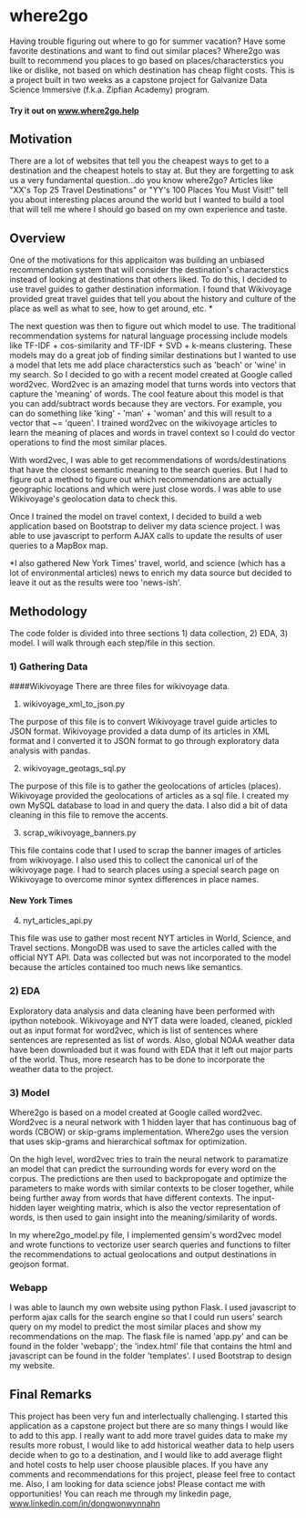 # where2go

Having trouble figuring out where to go for summer vacation? Have some favorite destinations and want to find out similar places? Where2go was built to recommend you places to go based on places/characterstics you like or dislike, not based on which destination has cheap flight costs. This is a project built in two weeks as a capstone project for Galvanize Data Science Immersive (f.k.a. Zipfian Academy) program.

#### Try it out on www.where2go.help

## Motivation
There are a lot of websites that tell you the cheapest ways to get to a destination and the cheapest hotels to stay at. But they are forgetting to ask us a very fundamental question...do you know where2go? Articles like "XX's Top 25 Travel Destinations" or "YY's 100 Places You Must Visit!" tell you about interesting places around the world but I wanted to build a tool that will tell me where I should go based on my own experience and taste.

## Overview
One of the motivations for this applicaiton was building an unbiased recommendation system that will consider the destination's characterstics instead of looking at destinations that others liked. To do this, I decided to use travel guides to gather destination information. I found that Wikivoyage provided great travel guides that tell you about the history and culture of the place as well as what to see, how to get around, etc. *

The next question was then to figure out which model to use. The traditional recommendation systems for natural language processing include models like TF-IDF + cos-similarity and TF-IDF + SVD + k-means clustering. These models may do a great job of finding similar destinations but I wanted to use a model that lets me add place characterstics such as 'beach' or 'wine' in my search. So I decided to go with a recent model created at Google called word2vec. Word2vec is an amazing model that turns words into vectors that capture the 'meaning' of words. The cool feature about this model is that you can add/subtract words because they are vectors. For example, you can do something like 'king' - 'man' + 'woman' and this will result to a vector that ~= 'queen'. I trained word2vec on the wikivoyage articles to learn the meaning of places and words in travel context so I could do vector operations to find the most similar places. 

With word2vec, I was able to get recommendations of words/destinations that have the closest semantic meaning to the search queries. But I had to figure out a method to figure out which recommendations are actually geographic locations and which were just close words. I was able to use Wikivoyage's geolocation data to check this.

Once I trained the model on travel context, I decided to build a web application based on Bootstrap to deliver my data science project. I was able to use javascript to perform AJAX calls to update the results of user queries to a MapBox map. 


*I also gathered New York Times' travel, world, and science (which has a lot of environmental articles) news to enrich my data source but decided to leave it out as the results were too 'news-ish'. 

## Methodology
The code folder is divided into three sections 1) data collection, 2) EDA, 3) model. I will walk through each step/file in this section. 

### 1) Gathering Data
####Wikivoyage
There are three files for wikivoyage data.

1) wikivoyage_xml_to_json.py

The purpose of this file is to convert Wikivoyage travel guide articles to JSON format. Wikivoyage provided a data dump of its articles in XML format and I converted it to JSON format to go through exploratory data analysis with pandas. 

2) wikivoyage_geotags_sql.py

The purpose of this file is to gather the geolocations of articles (places). Wikivoyage provided the geolocations of articles as a sql file. I created my own MySQL database to load in and query the data. I also did a bit of data cleaning in this file to remove the accents. 

3) scrap_wikivoyage_banners.py

This file contains code that I used to scrap the banner images of articles from wikivoyage. I also used this to collect the canonical url of the wikivoyage page. I had to search places using a special search page on Wikivoyage to overcome minor syntex differences in place names. 

#### New York Times
4) nyt_articles_api.py

This file was use to gather most recent NYT articles in World, Science, and Travel sections. MongoDB was used to save the articles called with the official NYT API. Data was collected but was not incorporated to the model because the articles contained too much news like semantics. 


### 2) EDA

Exploratory data analysis and data cleaning have been performed with ipython notebook. Wikivoyage and NYT data were loaded, cleaned, pickled out as input format for word2vec, which is list of sentences where sentences are represented as list of words. Also, global NOAA weather data have been downloaded but it was found with EDA that it left out major parts of the world. Thus, more research has to be done to incorporate the weather data to the project.  

### 3) Model

Where2go is based on a model created at Google called word2vec. Word2vec is a neural network with 1 hidden layer that has continuous bag of words (CBOW) or skip-grams implementation. Where2go uses the version that uses skip-grams and hierarchical softmax for optimization. 

On the high level, word2vec tries to train the neural network to paramatize an model that can predict the surrounding words for every word on the corpus. The predictions are then used to backpropogate and optimize the parameters to make words with similar contexts to be closer together, while being further away from words that have different contexts.
The input-hidden layer weighting matrix, which is also the vector representation of words, is then used to gain insight into the meaning/similarity of words. 

In my where2go_model.py file, I implemented gensim's word2vec model and wrote functions to vectorize user search queries and functions to filter the recommendations to actual geolocations and output destinations in geojson format.

### Webapp
I was able to launch my own website using python Flask. I used javascript to perform ajax calls for the search engine so that I could run users' search query on my model to predict the most similar places and show my recommendations on the map. The flask file is named 'app.py' and can be found in the folder 'webapp'; the 'index.html' file that contains the html and javascript can be found in the folder 'templates'. I used Bootstrap to design my website. 

## Final Remarks
This project has been very fun and interlectually challenging. I started this application as a capstone project but there are so many things I would like to add to this app. I really want to add more travel guides data to make my results more robust, I would like to add historical weather data to help users decide when to go to a destination, and I would like to add average flight and hotel costs to help user choose plausible places. If you have any comments and recommendations for this project, please feel free to contact me. Also, I am looking for data science jobs! Please contact me with opportunities! You can reach me through my linkedin page, www.linkedin.com/in/dongwonwynnahn 




